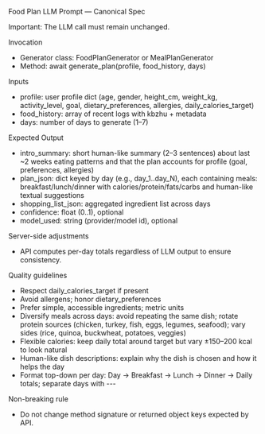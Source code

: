 Food Plan LLM Prompt — Canonical Spec

Important: The LLM call must remain unchanged.

Invocation
- Generator class: FoodPlanGenerator or MealPlanGenerator
- Method: await generate_plan(profile, food_history, days)

Inputs
- profile: user profile dict (age, gender, height_cm, weight_kg, activity_level, goal, dietary_preferences, allergies, daily_calories_target)
- food_history: array of recent logs with kbzhu + metadata
- days: number of days to generate (1–7)

Expected Output
- intro_summary: short human-like summary (2–3 sentences) about last ~2 weeks eating patterns and that the plan accounts for profile (goal, preferences, allergies)
- plan_json: dict keyed by day (e.g., day_1..day_N), each containing meals: breakfast/lunch/dinner with calories/protein/fats/carbs and human-like textual suggestions
- shopping_list_json: aggregated ingredient list across days
- confidence: float (0..1), optional
- model_used: string (provider/model id), optional

Server-side adjustments
- API computes per-day totals regardless of LLM output to ensure consistency.

Quality guidelines
- Respect daily_calories_target if present
- Avoid allergens; honor dietary_preferences
- Prefer simple, accessible ingredients; metric units
- Diversify meals across days: avoid repeating the same dish; rotate protein sources (chicken, turkey, fish, eggs, legumes, seafood); vary sides (rice, quinoa, buckwheat, potatoes, veggies)
- Flexible calories: keep daily total around target but vary ±150–200 kcal to look natural
- Human-like dish descriptions: explain why the dish is chosen and how it helps the day
- Format top-down per day: Day → Breakfast → Lunch → Dinner → Daily totals; separate days with ---

Non-breaking rule
- Do not change method signature or returned object keys expected by API.

